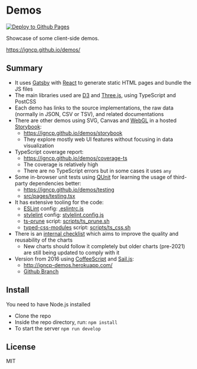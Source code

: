 # Demos

[![Deploy to Github Pages](https://github.com/igncp/demos/actions/workflows/deploy-to-ghpages.yml/badge.svg)](https://github.com/igncp/demos/actions/workflows/deploy-to-ghpages.yml)

Showcase of some client-side demos.

https://igncp.github.io/demos/

## Summary

- It uses [Gatsby](https://www.gatsbyjs.com/) with [React](https://reactjs.org/) to generate static HTML pages and bundle the JS files
- The main libraries used are [D3](https://d3js.org/) and [Three.js](https://threejs.org/), using TypeScript and PostCSS
- Each demo has links to the source implementations, the raw data (normally in JSON, CSV or TSV), and related documentations
- There are other demos using SVG, Canvas and [WebGL](https://get.webgl.org/) in a hosted [Storybook](https://storybook.js.org/):
    - https://igncp.github.io/demos/storybook
    - They explore mostly web UI features without focusing in data visualization
- TypeScript coverage report:
    - https://igncp.github.io/demos/coverage-ts
    - The coverage is relatively high
    - There are no TypeScript errors but in some cases it uses `any`
- Some in-browser unit tests using [QUnit](https://qunitjs.com/) for learning the usage of third-party dependencies better:
    - https://igncp.github.io/demos/testing
    - [src/pages/testing.tsx](./src/pages/testing.tsx)
- It has extensive tooling for the code:
    - [ESLint](https://eslint.org/) config: [.eslintrc.js](./.eslintrc.js)
    - [stylelint](https://stylelint.io/) config: [stylelint.config.js](./stylelint.config.js)
    - [ts-prune](https://github.com/nadeesha/ts-prune) script: [scripts/ts_prune.sh](scripts/ts_prune.sh)
    - [typed-css-modules](https://github.com/Quramy/typed-css-modules) script: [scripts/ts_css.sh](scripts/ts_css.sh)
- There is an [internal checklist](./research/charts-checklist.md) which aims to improve the quality and reusability of the charts
    - New charts should follow it completely but older charts (pre-2021) are still being updated to comply with it
- Version from 2016 using [CoffeeScript](https://coffeescript.org/) and [Sail.js](https://sailsjs.com/): 
    - http://igncp-demos.herokuapp.com/
    - [Github Branch](https://github.com/igncp/demos/tree/2016-version)

## Install

You need to have Node.js installed

- Clone the repo
- Inside the repo directory, run: `npm install`
- To start the server `npm run develop`

## License

MIT
